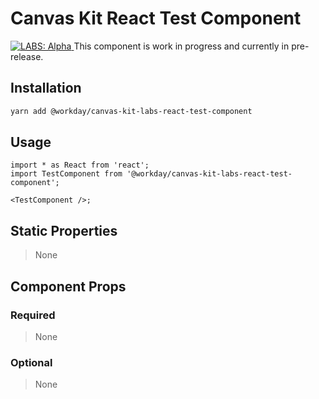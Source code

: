 # Canvas Kit React Test Component

<a href="https://github.com/Workday/canvas-kit/tree/master/modules/_labs/README.md">
  <img src="https://img.shields.io/badge/LABS-alpha-orange" alt="LABS: Alpha" />
</a>  This component is work in progress and currently in pre-release.



## Installation

```sh
yarn add @workday/canvas-kit-labs-react-test-component
```

## Usage

```tsx
import * as React from 'react';
import TestComponent from '@workday/canvas-kit-labs-react-test-component';

<TestComponent />;
```

## Static Properties

> None

## Component Props

### Required

> None

### Optional

> None
